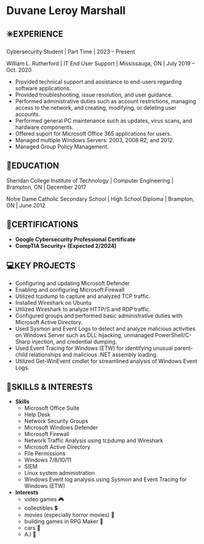 <h1>Duvane Leroy Marshall</h1>

<h2>✳️EXPERIENCE</h2>

Cybersecurity Student | Part Time | 2023 – Present

William L. Rutherford | IT End User Support | Mississauga, ON | July 2019 – Oct. 2020
-	Provided technical support and assistance to end-users regarding software applications.
-	Provided troubleshooting, issue resolution, and user guidance.
-	Performed administrative duties such as account restrictions, managing access to the network, and creating, modifying, or deleting user accounts.
-	Performed general PC maintenance such as updates, virus scans, and hardware components.
-	Offered suport for Microsoft Office 365 applications for users.
-	Managed multiple Windows Servers: 2003, 2008 R2, and 2012.
-	Managed Group Policy Management.

<h2>🏫EDUCATION</h2> 
	
Sheridan College Institute of Technology | Computer Engineering | Brampton, ON | December 2017
<br>

Notre Dame Catholic Secondary School | High School Diploma | Brampton, ON | June 2012

<h2>📃CERTIFICATIONS</h2>

- <b>Google Cybersecurity Professional Certificate</b>
- <b>CompTIA Security+ (Expected 2/2024) </b>

<h2>💻KEY PROJECTS</h2>

-	Configuring and updating Microsoft Defender
-	Enabling and configuring Microsoft Firewall
-	Utilized tcpdump to capture and analyzed TCP traffic.
-	Installed Wireshark on Ubuntu
-	Utilized Wireshark to analyze HTTP/S and RDP traffic.
-	Configured groups and performed basic administrative duties with Microsoft Active Directory.
-	Used Sysmon and Event Logs to detect and analyze malicious activities on Windows Server such as DLL hijacking, unmanaged PowerShell/C-Sharp injection, and credential dumping.
-	Used Event Tracing for Windows (ETW) for identifying unusual parent-child relationships and malicious .NET assembly loading.
-	Utilized Get-WinEvent cmdlet for streamlined analysis of Windows Event Logs.

<h2>🚀SKILLS & INTERESTS</h2>

- <b>Skills</b>
  - Microsoft Office Suite
  - Help Desk
  - Network Security Groups
  - Microsoft Windows Defender
  - Microsoft Firewall
  - Network Traffic Analysis using tcpdump and Wireshark
  - Microsoft Active Directory
  - File Permissions
  - Windows 7/8/10/11
  - SIEM
  - Linux system administration
  - Windows Event log analysis using Sysmon and Event Tracing for Windows (ETW)
- <b>Interests</b>
  - video games 🎮
  - collectibles 💲
  - movies (especially horror movies) 🎥
  - building games in RPG Maker 🎲
  - cars 🚗
  - A.I 🤖
